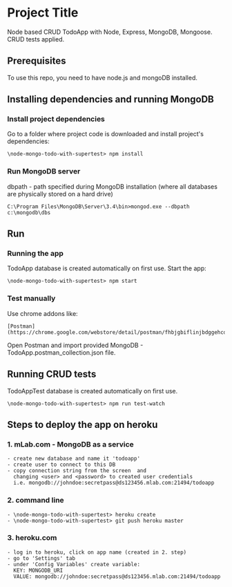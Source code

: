 # Project Title

Node based CRUD TodoApp with Node, Express, MongoDB, Mongoose. CRUD tests applied.

## Prerequisites

To use this repo, you need to have node.js and mongoDB installed.



## Installing dependencies and running MongoDB

### Install project dependencies
Go to a folder where project code is downloaded and install project's dependencies:

```
\node-mongo-todo-with-supertest> npm install
```

### Run MongoDB server
dbpath - path specified during MongoDB installation (where all databases are physically stored on a hard drive)

```
C:\Program Files\MongoDB\Server\3.4\bin>mongod.exe --dbpath c:\mongodb\dbs
```

## Run

### Running the app
TodoApp database is created automatically on first use. Start the app:

```
\node-mongo-todo-with-supertest> npm start
```
### Test manually
Use chrome addons like: 
```
[Postman](https://chrome.google.com/webstore/detail/postman/fhbjgbiflinjbdggehcddcbncdddomop)
```
Open Postman and import provided MongoDB - TodoApp.postman_collection.json file.


## Running CRUD tests
TodoAppTest database is created automatically on first use.

```
\node-mongo-todo-with-supertest> npm run test-watch
```


## Steps to deploy the app on heroku

### 1. mLab.com - MongoDB as a service
    - create new database and name it 'todoapp'
    - create user to connect to this DB
    - copy connection string from the screen  and
      changing <user> and <password> to created user credentials 
      i.e. mongodb://johndoe:secretpass@ds123456.mlab.com:21494/todoapp

### 2. command line 
    - \node-mongo-todo-with-supertest> heroku create
    - \node-mongo-todo-with-supertest> git push heroku master

### 3. heroku.com 
    - log in to heroku, click on app name (created in 2. step)
    - go to 'Settings' tab
    - under 'Config Variables' create variable:
      KEY: MONGODB_URI
      VALUE: mongodb://johndoe:secretpass@ds123456.mlab.com:21494/todoapp
